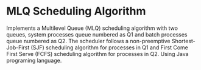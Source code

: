 # MLQ Scheduling Algorithm
Implements a Multilevel Queue (MLQ) scheduling algorithm with two queues, system processes queue numbered as Q1 and batch processes queue numbered as Q2. 
The scheduler follows a non-preemptive Shortest-Job-First (SJF) scheduling algorithm for processes in Q1 and First Come First Serve (FCFS) scheduling algorithm for processes in Q2.
Using Java programing language.
